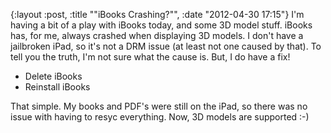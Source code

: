 {:layout :post, :title "\"iBooks Crashing?\"", :date "2012-04-30 17:15"}
I'm having a bit of a play with iBooks today, and some 3D model stuff. iBooks has, for me, always crashed when displaying 3D models. I don't have a jailbroken iPad, so it's not a DRM issue (at least not one caused by that). To tell you the truth, I'm not sure what the cause is. But, I do have a fix!

* Delete iBooks 
* Reinstall iBooks

That simple. My books and PDF's were still on the iPad, so there was no issue with having to resyc everything. Now, 3D models are supported :-)
